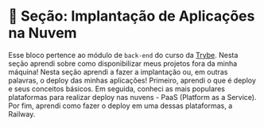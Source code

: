 # :paperclip: Seção: Implantação de Aplicações na Nuvem

Esse bloco pertence ao módulo de `back-end` do curso da [Trybe](https://www.betrybe.com/). Nesta seção aprendi sobre como disponibilizar meus projetos fora da minha máquina! Nesta seção aprendi a fazer a implantação ou, em outras palavras, o deploy das minhas aplicações! Primeiro, aprendi o que é deploy e seus conceitos básicos. Em seguida, conheci as mais populares plataformas para realizar deploy nas nuvens - PaaS (Platform as a Service). Por fim, aprendi como fazer o deploy em uma dessas plataformas, a Railway.
